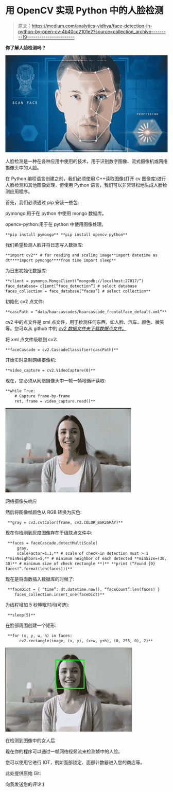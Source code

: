 # 用 OpenCV 实现 Python 中的人脸检测

> 原文：<https://medium.com/analytics-vidhya/face-detection-in-python-by-open-cv-4b40cc2101e2?source=collection_archive---------19----------------------->

**你了解人脸检测吗？**

![](img/3e53fb525485ece3aefb2c8b5283c8b8.png)

人脸检测是一种在各种应用中使用的技术，用于识别数字图像、流式摄像机或网络摄像头中的人脸。

在 Python 编程语言创建之前，我们必须使用 C++读取图像(打开 cv 图像库)进行人脸检测和其他图像处理，但使用 Python 语言，我们可以非常轻松地生成人脸检测应用程序。

首先，我们必须通过 pip 安装一些包:

pymongo:用于在 python 中使用 mongo 数据库。

opencv-python:用于在 python 中使用图像处理。

```
**pip install pymongo** **pip install opencv-python**
```

我们希望检测人脸并将日志写入数据库:

```
**import cv2** # for reading and scaling image**import datetime as dt****import pymongo****from time import sleep**
```

为日志初始化数据库:

```
**client = pymongo.MongoClient(“mongodb://localhost:27017/”)
face_database= client[“face_detection”] # select database
faces_collection = face_database[“faces”] # select collection**
```

初始化 cv2 点文件:

```
**cascPath = “data/haarcascades/haarcascade_frontalface_default.xml”**
```

cv2 中的点文件是 xml 点文件，用于检测任何东西，如人脸、汽车、颜色、微笑等。您可以从 github 中的 [*cv2 数据文件夹下载数据点文件。*](https://github.com/opencv/opencv/tree/master/data)

将 xml 点文件级联到 cv2:

```
**faceCascade = cv2.CascadeClassifier(cascPath)**
```

开始实时录制网络摄像机:

```
**video_capture = cv2.VideoCapture(0)**
```

现在，您必须从网络摄像头中一帧一帧地循环读取:

```
**while True:
    # Capture frame-by-frame
    ret, frame = video_capture.read()**
```

![](img/5a152eddd65f25e7a7415cdfc52cb491.png)

网络摄像头响应

然后将图像帧颜色从 RGB 转换为灰色:

```
 **gray = cv2.cvtColor(frame, cv2.COLOR_BGR2GRAY)**
```

现在你检测到灰度图像存在于级联点文件中:

```
 **faces = faceCascade.detectMultiScale(
     gray,
     scaleFactor=1.1,** # scale of check-in detection must > 1 **minNeighbors=5,** # minimum neighbor of each detected **minSize=(30, 30)** # minimum size of check rectangle **)** **print (“Found {0} faces!”.format(len(faces)))**
```

现在是将面数插入数据库的时候了:

```
 **faceDict = { “time”: dt.datetime.now(), “faceCount”:len(faces) }
    faces_collection.insert_one(faceDict)**
```

为线程增加 5 秒睡眠时间(可选):

```
 **sleep(5)**
```

在脸部周围创建一个矩形:

```
 **for (x, y, w, h) in faces:
      cv2.rectangle(image, (x, y), (x+w, y+h), (0, 255, 0), 2)**
```

![](img/26286644d20cec194dc16523413611aa.png)

在检测到图像中的女人后

现在你的程序可以通过一帧网络视频流来检测帧中的人脸。

您可以使用它进行 IOT，例如面部锁定、面部计数器进入您的商店等。

此处提供原始 Git:

向我发送您的评论:)